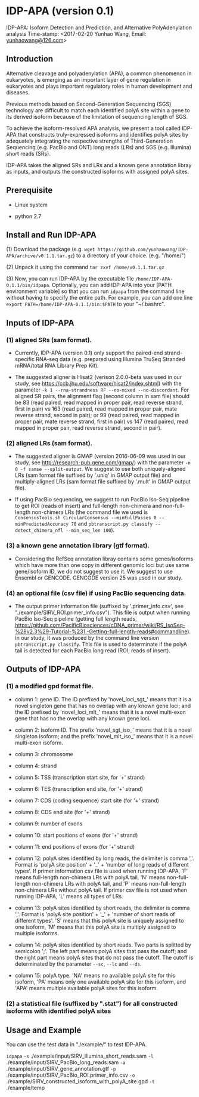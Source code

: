 # IDP-APA (version 0.1) 
IDP-APA: Isoform Detection and Prediction, and Alternative PolyAdenylation analysis
Time-stamp: <2017-02-20 Yunhao Wang, Email: yunhaowang@126.com>

## Introduction

Alternative cleavage and polyadenylation (APA), a common phenomenon in eukaryotes, is emerging as an important layer of gene regulation in eukaryotes and plays important regulatory roles in human development and diseases. 

Previous methods based on Second-Generation Sequencing (SGS) technology are difficult to match each identified polyA site within a gene to its derived isoform because of the limitation of sequencing length of SGS.

To achieve the isoform-resolved APA analysis, we present a tool called IDP-APA that constructs truly-expressed isoforms and identifies polyA sites by adequately integrating the respective strengths of Third-Generation Sequencing (e.g. PacBio and ONT) long reads (LRs) and SGS (e.g. Illumina) short reads (SRs). 

IDP-APA takes the aligned SRs and LRs and a known gene annotation libray as inputs, and outputs the constructed isoforms with assigned polyA sites.


## Prerequisite

- Linux system

- python 2.7


## Install and Run IDP-APA


(1) Download the package (e.g. `wget https://github.com/yunhaowang/IDP-APA/archive/v0.1.1.tar.gz`) to a directory of your choice. (e.g. "/home/")

(2) Unpack it using the command `tar zxvf /home/v0.1.1.tar.gz`

(3) Now, you can run IDP-APA by the executable file `/home/IDP-APA-0.1.1/bin/idpapa`. Optionally, you can add IDP-APA into your [PATH environment variable] so that you can run `idpapa` from the command line without having to specify the entire path. For example, you can add one line `export PATH=/home/IDP-APA-0.1.1/bin:$PATH` to your "~/.bashrc".


## Inputs of IDP-APA 

### (1) aligned SRs (sam format).

- Currently, IDP-APA (version 0.1) only support the paired-end strand-specific RNA-seq data (e.g. prepared using Illumina TruSeq Stranded mRNA/total RNA Library Prep Kit).

- The suggested aligner is Hisat2 (verison 2.0.0-beta was used in our study, see https://ccb.jhu.edu/software/hisat2/index.shtml) with the parameter `-k 1 --rna-strandness RF --no-mixed --no-discordant`. For aligned SR pairs, the alignment flag (second column in sam file) should be 83 (read paired, read mapped in proper pair, read reverse strand, first in pair) vs 163 (read paired, read mapped in proper pair, mate reverse strand, second in pair); or 99 (read paired, read mapped in proper pair, mate reverse strand, first in pair) vs 147 (read paired, read mapped in proper pair, read reverse strand, second in pair).

### (2) aligned LRs (sam format).

- The suggested aligner is GMAP (version 2016-06-09 was used in our study, see http://research-pub.gene.com/gmap/) with the parameter `-n 0 -f samse --split-output`. We suggest to use both uniquely-aligned LRs (sam format file suffixed by '.uniq' in GMAP output file) and multiply-aligned LRs (sam format file suffixed by  '.mult' in GMAP output file). 

- If using PacBio sequencing, we suggest to run PacBIo Iso-Seq pipeline to get ROI (reads of insert) and full-length non-chimera and non-full-length non-chimera LRs (the command file we used is `ConsensusTools.sh CircularConsensus --minFullPasses 0 --minPredictedAccuracy 70` and `pbtranscript.py classify --detect_chimera_nfl --min_seq_len 100`). 

### (3) a known gene annotation library (gtf format).

- Considering the RefSeq annotation libray contains some genes/isoforms which have more than one copy in different genomic loci but use same gene/isoform ID, we do not suggest to use it. We suggest to use Ensembl or GENCODE. GENCODE version 25 was used in our study.

### (4) an optional file (csv file) if using PacBio sequencing data.

- The output primer information file (suffixed by '.primer_info.csv', see "./example/SIRV_ROI.primer_info.csv"). This file is output when running PacBio Iso-Seq pipeline (getting full length reads, https://github.com/PacificBiosciences/cDNA_primer/wiki/RS_IsoSeq-%28v2.3%29-Tutorial-%231.-Getting-full-length-reads#commandline). In our study, it was produced by the command line version `pbtranscript.py classify`. This file is used to determinate if the polyA tail is detected for each PacBio long read (ROI, reads of insert).


## Outputs of IDP-APA

### (1) a modified gpd format file. 

- column 1: gene ID. The ID prefixed by 'novel_loci_sgt_' means that it is a novel singleton gene that has no overlap with any known gene loci; and the ID prefixed by 'novel_loci_mlt_' means that it is a novel multi-exon gene that has no the overlap with any known gene loci.

- column 2: isoform ID. The prefix 'novel_sgt_iso_' means that it is a novel singleton isoform; and the prefix 'novel_mlt_iso_' means that it is a novel multi-exon isoform.

- column 3: chromosome

- column 4: strand

- column 5: TSS (transcription start site, for '+' strand)

- column 6: TES (transcription end site, for '+' strand)

- column 7: CDS (coding sequence) start site (for '+' strand)

- column 8: CDS end site (for '+' strand)

- column 9: number of exons

- column 10: start positions of exons (for '+' strand)

- column 11: end positions of exons (for '+' strand)

- column 12: polyA sites identified by long reads, the delimiter is comma ','. Format is 'polyA site position' + '_' + 'number of long reads of different types'. If primer information csv file is used when running IDP-APA, 'F' means full-length non-chimera LRs with polyA tail, 'N' means non-full-length non-chimera LRs with polyA tail, and 'P' means non-full-length non-chimera LRs without polyA tail. If primer csv file is not used when running IDP-APA, 'L' means all types of LRs.

- column 13: polyA sites identified by short reads, the delimiter is comma ','. Format is 'polyA site position' + '_' + 'number of short reads of different types'. 'S' means that this polyA site is uniquely assigned to one isoform, 'M' means that this polyA site is multiply assigned to multiple isoforms.

- column 14: polyA sites identified by short reads. Two parts is splitted by semicolon ';'. The left part means polyA sites that pass the cutoff; and the right part means polyA sites that do not pass the cutoff. The cutoff is determinated by the parameter `--sc`, `--lc` and `--ds`.

- column 15: polyA type. 'NA' means no available polyA site for this isoform, 'PA' means only one available polyA site for this isoform, and 'APA' means multiple available polyA sites for this isoform.

### (2) a statistical file (suffixed by ".stat") for all constructed isoforms with identified polyA sites


## Usage and Example

You can use the test data in "./example/" to test IDP-APA.

`idpapa` `-s` ./example/input/SIRV_Illumina_short_reads.sam `-l` ./example/input/SIRV_PacBio_long_reads.sam `-a` ./example/input/SIRV_gene_annotation.gtf `-p` ./example/input/SIRV_PacBio_ROI.primer_info.csv `-o` ./example/SIRV_constructed_isoform_with_polyA_site.gpd `-t` ./example/temp
